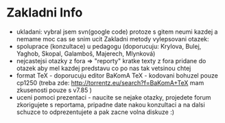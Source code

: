# Zakladni Info #
  * ukladani: vybral jsem svn(google code) protoze s gitem neumi kazdej a nemame moc cas se snim ucit
Zakladni metody vylepsovani otazek:
  * spoluprace (konzultace) u pedagogu (doporucuju: Krylova, Bulej, Yaghob, Skopal, Galamboš, Majerech, Mlynková)
  * nejcastejsi otazky z fora => "reporty" kratke texty z fora pridane do otazek aby mel kazdej predstavu co po nas tak vetsinou chtej
  * format TeX - doporucuju editor BaKomA TeX - kodovani bohuzel pouze cp1250 (treba zde: http://torrentz.eu/search?f=BaKomA+TeX mam zkusenosti pouze s v7.85 )
  * uceni pomoci prezentaci - naucite se nejake otazky, projedete forum zkorigujete s reportama, pripadne date nakou konzultaci a na dalsi schuzce to odprezentujete a pak zacne volna diskuze :)